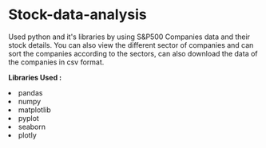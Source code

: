 # Stock-data-analysis
Used python and it's libraries by using S&amp;P500 Companies data and their stock details. You can also view the different sector of companies and can sort the companies according to the sectors, can also download the data of the companies in csv format.

<b>Libraries Used :</b>
<br>
<li>pandas</li>
<li>numpy</li>
<li>matplotlib</li>
<li>pyplot</li>
<li>seaborn</li>
<li>plotly</li>
